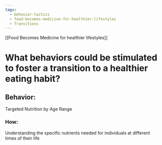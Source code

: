 ```yaml
---
tags:
  - behavior-tactics
  - food-becomes-medicine-for-healthier-lifestyles
  - Transitions
---
```

[[Food Becomes Medicine for healthier lifestyles]]

# **What behaviors could be stimulated to foster a transition to a healthier eating habit?**


## Behavior:
Targeted Nutrition by Age Range 


### How:
Understanding the specific nutrients needed for individuals at different times of their life 
